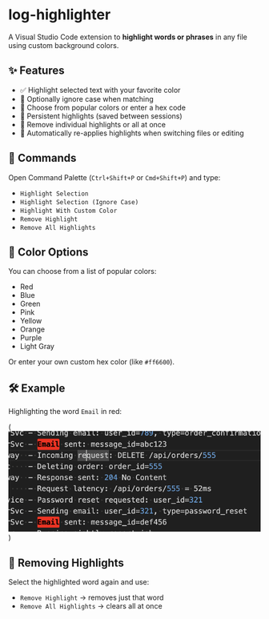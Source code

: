 # log-highlighter

A Visual Studio Code extension to **highlight words or phrases** in any file using custom background colors.

## ✨ Features

- ✅ Highlight selected text with your favorite color
- 🧠 Optionally ignore case when matching
- 🎨 Choose from popular colors or enter a hex code
- 💾 Persistent highlights (saved between sessions)
- 🧹 Remove individual highlights or all at once
- 🔄 Automatically re-applies highlights when switching files or editing

## 🚀 Commands

Open Command Palette (`Ctrl+Shift+P` or `Cmd+Shift+P`) and type:

- `Highlight Selection`
- `Highlight Selection (Ignore Case)`
- `Highlight With Custom Color`
- `Remove Highlight`
- `Remove All Highlights`

## 🎨 Color Options

You can choose from a list of popular colors:
- Red
- Blue
- Green
- Pink
- Yellow
- Orange
- Purple
- Light Gray

Or enter your own custom hex color (like `#ff6600`).

## 🛠 Example

Highlighting the word `Email` in red:

(![alt text](assets/red_highlight.png))

## 🧹 Removing Highlights

Select the highlighted word again and use:
- `Remove Highlight` → removes just that word  
- `Remove All Highlights` → clears all at once
